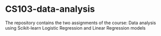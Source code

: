 # CS103-data-analysis
The repository contains the two assignments of the course: Data analysis using Scikit-learn Logistic Regression and Linear Regression models
